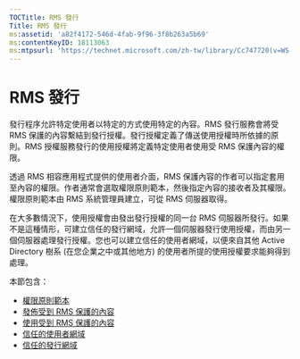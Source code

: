 ```yaml
---
TOCTitle: RMS 發行
Title: RMS 發行
ms:assetid: 'a82f4172-546d-4fab-9f96-3f8b263a5b69'
ms:contentKeyID: 18113063
ms:mtpsurl: 'https://technet.microsoft.com/zh-tw/library/Cc747720(v=WS.10)'
---
```


RMS 發行
========

發行程序允許特定使用者以特定的方式使用特定的內容。RMS 發行服務會將受 RMS 保護的內容繫結到發行授權。發行授權定義了傳送使用授權時所依據的原則。RMS 授權服務發行的使用授權將定義特定使用者使用受 RMS 保護內容的權限。

透過 RMS 相容應用程式提供的使用者介面，RMS 保護內容的作者可以指定套用至內容的權限。作者通常會選取權限原則範本，然後指定內容的接收者及其權限。權限原則範本由 RMS 系統管理員建立，可從 RMS 伺服器取得。

在大多數情況下，使用授權會由發出發行授權的同一台 RMS 伺服器所發行。如果不是這種情形，可建立信任的發行網域，允許一個伺服器發行使用授權，而由另一個伺服器處理發行授權。您也可以建立信任的使用者網域，以便來自其他 Active Directory 樹系 (在您企業之中或其他地方) 的使用者所提的使用授權要求能夠得到處理。

本節包含：

-   [權限原則範本](https://technet.microsoft.com/eee931c8-7c98-48e9-9e2c-d0b7bd4f2b96)
-   [發佈受到 RMS 保護的內容](https://technet.microsoft.com/98612cfb-4fd6-47f9-8b9f-025a93834cd9)
-   [使用受到 RMS 保護的內容](https://technet.microsoft.com/3cf6d64b-1187-433c-bbb2-c68069bc3c30)
-   [信任的使用者網域](https://technet.microsoft.com/a09b883f-f455-4c46-a4fd-d37b689e1d24)
-   [信任的發行網域](https://technet.microsoft.com/bca1c33a-d3ef-42b5-adbe-6e104979a71f)
